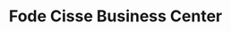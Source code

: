 ---
title: "Fode Cisse Business Center"
url: /zwedru/fode-cisse-business-center/
shop: supermarket
---
